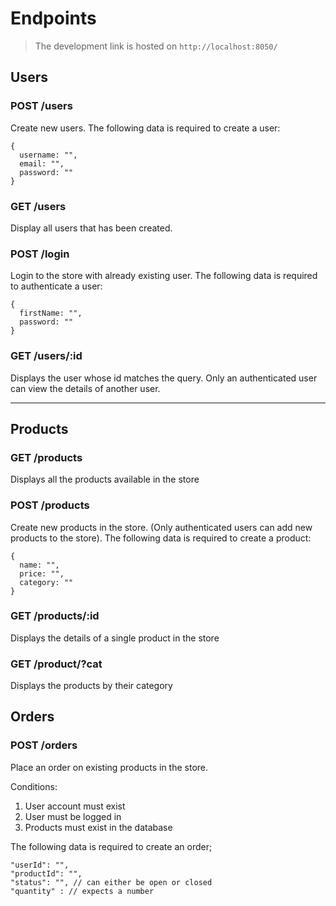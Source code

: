 # Endpoints

> The development link is hosted on `http://localhost:8050/`
## Users

### POST /users
Create new users. The following data is required to create a user:
```
{
  username: "",
  email: "",
  password: ""
}
```

### GET /users
Display all users that has been created.

### POST /login
Login to the store with already existing user. The following data is required to authenticate a user:
```
{
  firstName: "",
  password: ""
}
```

### GET /users/:id
Displays the user whose id matches the query. Only an authenticated user can view the details of another user.

---

## Products

### GET /products
Displays all the products available in the store

### POST /products
Create new products in the store. (Only authenticated users can add new products to the store). The following data is required to create a product:
```
{
  name: "",
  price: "",
  category: ""
}
```
### GET /products/:id
Displays the details of a single product in the store

### GET /product/?cat
Displays the products by their category

## Orders

### POST /orders
Place an order on existing products in the store.

Conditions: 
1. User account must exist
2. User must be logged in
3. Products must exist in the database

The following data is required to create an order;
```
"userId": "",
"productId": "",
"status": "", // can either be open or closed
"quantity" : // expects a number
```